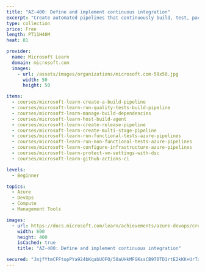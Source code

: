 ```yaml
---
title: "AZ-400: Define and implement continuous integration"
excerpt: "Create automated pipelines that continuously build, test, package, and deploy your applications.\nTake this learning path to help prepare for Exam AZ-400: Designing and Implementing Microsoft DevOps Solutions."
type: collection
price: Free
length: PT11H40M
heat: 81

provider:
  name: Microsoft Learn
  domain: microsoft.com
  images:
    - url: /assets/images/organizations/microsoft.com-50x50.jpg
      width: 50
      height: 50

items:
  - courses/microsoft-learn-create-a-build-pipeline
  - courses/microsoft-learn-run-quality-tests-build-pipeline
  - courses/microsoft-learn-manage-build-dependencies
  - courses/microsoft-learn-host-build-agent
  - courses/microsoft-learn-create-release-pipeline
  - courses/microsoft-learn-create-multi-stage-pipeline
  - courses/microsoft-learn-run-functional-tests-azure-pipelines
  - courses/microsoft-learn-run-non-functional-tests-azure-pipelines
  - courses/microsoft-learn-configure-infrastructure-azure-pipelines
  - courses/microsoft-learn-protect-vm-settings-with-dsc
  - courses/microsoft-learn-github-actions-ci

levels:
  - Beginner

topics:
  - Azure
  - DevOps
  - Compute
  - Management Tools

images:
  - url: https://docs.microsoft.com/learn/achievements/azure-devops/create-a-build-pipeline-azure-pipelines-social.png
    width: 800
    height: 400
    isCached: true
    title: "AZ-400: Define and implement continuous integration"

secured: "JmjfYtmCFFtopPYa924bKqabUOFO/50aUHkMFGKssCB9T0TD1rtE2kKK+UrTaWBodR0ZRw6p57nwr5DRc7GIHihMRTyl2nwg5hzEH4WFSGvtGu2eHew7NJEXUOBptS0hqArLm1FiThf6HTWUcRNFcMmoaprAFnGGLaksTxcICaMZ0+wxnPqvNcVEOsLycLQDxnVDdVwfXrsu3maL/M2Hj9KEjfM/Z09IXb9j6dAwNBK1MzSCiF+LnUm4+MPO6BUmX9M0IxnNlL50aYEhTl4Ha6vUbu9CvSXifFdl64xY2E2eqHdXwH8UhowcxXJL5XILQK6tcIuLcSMWUSv0W79QAw==;cd5GeiZDl+sfyGylcu34FQ=="
---
```


